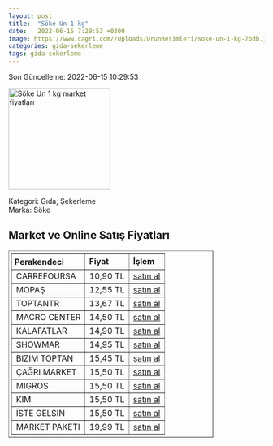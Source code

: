 ```yaml
---
layout: post
title:  "Söke Un 1 kg"
date:   2022-06-15 7:29:53 +0300
image: https://www.cagri.com//Uploads/UrunResimleri/soke-un-1-kg-7bdb.jpg
categories: gida-sekerleme
tags: gida-sekerleme
---
```


Son Güncelleme: 2022-06-15 10:29:53

<img src="https://www.cagri.com//Uploads/UrunResimleri/soke-un-1-kg-7bdb.jpg" width="200" alt="Söke Un 1 kg market fiyatları" />

Kategori: Gıda, Şekerleme
<br />
Marka: Söke

<h2>Market ve Online Satış Fiyatları</h2>

<table border="1" style="padding: 5px;width:80%;">
  <tr>
    <td style="padding: 5px;"><strong>Perakendeci</strong></td>
    <td><strong>Fiyat</strong></td>
    <td><strong>İşlem</strong></td>
  </tr>
  <tr>
              <td title="CarrefourSA">CARREFOURSA</td>
              <td>10,90 TL</td>
              <td><a title="CarrefourSA" target="_blank" href="https://www.carrefoursa.com/soke-un-1-kg-p-30113323">satın al</a></td>
            </tr><tr>
              <td title="Mopaş">MOPAŞ</td>
              <td>12,55 TL</td>
              <td><a title="Mopaş" target="_blank" href="https://www.mopas.com.tr/soke-un-1-kg/p/2791">satın al</a></td>
            </tr><tr>
              <td title="ToptanTR">TOPTANTR</td>
              <td>13,67 TL</td>
              <td><a title="ToptanTR" target="_blank" href="https://www.toptantr.com/tr/soke-un-1kg">satın al</a></td>
            </tr><tr>
              <td title="Macro Center">MACRO CENTER</td>
              <td>14,50 TL</td>
              <td><a title="Macro Center" target="_blank" href="https://www.macrocenter.com.tr/soke-un-1-kg-p-4c73e1">satın al</a></td>
            </tr><tr>
              <td title="Kalafatlar">KALAFATLAR</td>
              <td>14,90 TL</td>
              <td><a title="Kalafatlar" target="_blank" href="https://www.kalafatlar.com/urun/soke-un-1-kg">satın al</a></td>
            </tr><tr>
              <td title="Showmar">SHOWMAR</td>
              <td>14,95 TL</td>
              <td><a title="Showmar" target="_blank" href="https://www.showmar.com.tr/urun/soke-un-1kg">satın al</a></td>
            </tr><tr>
              <td title="Bizim Toptan">BIZIM TOPTAN</td>
              <td>15,45 TL</td>
              <td><a title="Bizim Toptan" target="_blank" href="https://www.bizimtoptan.com.tr/soke-un-geleneksel-1-kg">satın al</a></td>
            </tr><tr>
              <td title="Çağrı Market">ÇAĞRI MARKET</td>
              <td>15,50 TL</td>
              <td><a title="Çağrı Market" target="_blank" href="https://www.cagri.com/soke-un-1-kg">satın al</a></td>
            </tr><tr>
              <td title="Migros">MIGROS</td>
              <td>15,50 TL</td>
              <td><a title="Migros" target="_blank" href="https://www.migros.com.tr/soke-un-1-kg-p-4c73e1">satın al</a></td>
            </tr><tr>
              <td title="Kim">KIM</td>
              <td>15,50 TL</td>
              <td><a title="Kim" target="_blank" href="https://www.kimgeldi.com/soke-un-1kg">satın al</a></td>
            </tr><tr>
              <td title="İste Gelsin">İSTE GELSIN</td>
              <td>15,50 TL</td>
              <td><a title="İste Gelsin" target="_blank" href="https://www.istegelsin.com/urun/soke-un-1-kg_SKE1-AD">satın al</a></td>
            </tr><tr>
              <td title="Market Paketi">MARKET PAKETI</td>
              <td>19,99 TL</td>
              <td><a title="Market Paketi" target="_blank" href="https://www.marketpaketi.com.tr/soke-un-1-kg-p-518843">satın al</a></td>
            </tr>
</table>
